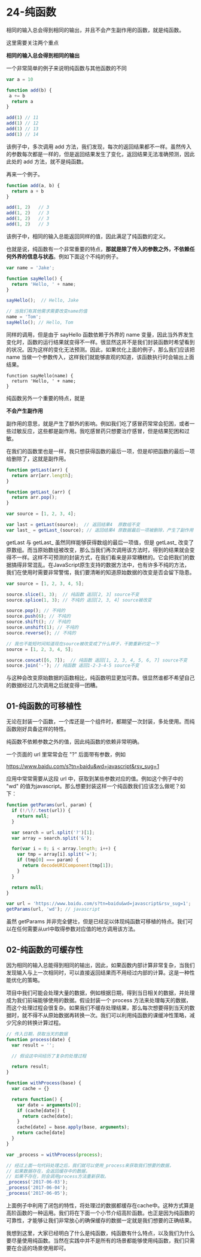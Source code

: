 # 24-纯函数

相同的输入总会得到相同的输出，并且不会产生副作用的函数，就是纯函数。

这里需要关注两个重点

**相同的输入总会得到相同的输出**

一个非常简单的例子来说明纯函数与其他函数的不同

```javascript
var a = 10

function add(b) {
 a += b
  return a
}

add(1) // 11
add(1) // 12
add(1) // 13
add(1) // 14
```

该例子中，多次调用 add 方法，我们发现，每次的返回结果都不一样。虽然传入的参数每次都是一样的，但是返回结果发生了变化，返回结果无法准确预测，因此此处的 add 方法，就不是纯函数。

再来一个例子。

```javascript
function add(a, b) {
  return a + b
}

add(1, 2)   // 3
add(1, 2)   // 3
add(1, 2)   // 3
add(1, 2)   // 3
```

该例子中，相同的输入总能返回同样的值，因此满足了纯函数的定义。

也就是说，纯函数有一个非常重要的特点，**那就是除了传入的参数之外，不依赖任何外界的信息与状态**。例如下面这个不纯的例子。

```javascript
var name = 'Jake';

function sayHello() {
  return 'Hello, ' + name;
}

sayHello();  // Hello, Jake

// 当我们有其他需求需要改变name的值
name = 'Tom';
sayHello(); // Hello, Tom
```

同样的调用，但是由于 sayHello 函数依赖于外界的 name 变量，因此当外界发生变化时，函数的运行结果就变得不一样。很显然这并不是我们封装函数时希望看到的状况。因为这样的变化无法预测。因此，如果优化上面的例子，那么我们应该把 name 当做一个参数传入，这样我们就能够直观的知道，该函数执行时会输出上面结果。

```
function sayHello(name) {
  return 'Hello, ' + name;
}
```

纯函数另外一个重要的特点，就是

**不会产生副作用**

副作用的意思，就是产生了额外的影响。例如我们吃了感冒药常常会犯困，或者一些过敏反应，这些都是副作用。我吃感冒药只想要治疗感冒，但是结果犯困和过敏。

在我们的函数里也是一样，我只想获得函数的最后一项，但是却把函数的最后一项给删除了，这就是副作用。

```javascript
function getLast(arr) {
  return arr[arr.length];
}

function getLast_(arr) {
  return arr.pop();
}

var source = [1, 2, 3, 4];

var last = getLast(source);  // 返回结果4  原数组不变
var last_ = getLast_(source); // 返回结果4 原数据最后一项被删除，产生了副作用
```

getLast 与 getLast_ 虽然同样能够获得数组的最后一项值，但是 getLast_ 改变了原数组。而当原始数组被改变，那么当我们再次调用该方法时，得到的结果就会变得不一样。这样不可预测的封装方式，在我们看来是非常糟糕的。它会把我们的数据搞得非常混乱。在JavaScript原生支持的数据方法中，也有许多不纯的方法，我们在使用时需要非常警惕，我们要清晰的知道原始数据的改变是否会留下隐患。

```javascript
var source = [1, 2, 3, 4, 5];

source.slice(1, 3);  // 纯函数 返回[2, 3] source不变
source.splice(1, 3); // 不纯的 返回[2, 3, 4] source被改变

source.pop(); // 不纯的
source.push(6); // 不纯的
source.shift(); // 不纯的
source.unshift(1); // 不纯的
source.reverse(); // 不纯的

// 我也不能短时间知道现在source被改变成了什么样子，干脆重新约定一下
source = [1, 2, 3, 4, 5];

source.concat([6, 7]);  // 纯函数 返回[1, 2, 3, 4, 5, 6, 7] source不变
source.join('-'); // 纯函数 返回1-2-3-4-5 source不变
```

与这种会改变原始数据的函数相比，纯函数明显更加可靠。很显然谁都不希望自己的数据经过几次调用之后就变得一团糟。

## 01-纯函数的可移植性

无论在封装一个函数，一个库还是一个组件时，都期望一次封装，多处使用。而纯函数刚好具备这样的特性。

纯函数不依赖参数之外的值，因此纯函数的依赖非常明确。

一个页面的 url 里常常会在 "?" 后面带有参数，例如

https://www.baidu.com/s?tn=baidu&wd=javascript&rsv_sug=1

应用中常常需要从这段 url 中，获取到某些参数对应的值。例如这个例子中的 "wd" 的值为javascript。那么想要封装这样一个纯函数我们应该怎么做呢？如下：

```javascript
function getParams(url, param) {
  if (!/\?/.test(url)) {
    return null;
  }

  var search = url.split('?')[1];
  var array = search.split('&');

  for(var i = 0; i < array.length; i++) {
    var tmp = array[i].split('=');
    if (tmp[0] === param) {
      return decodeURIComponent(tmp[1]);
    }
  }

  return null;
}

var url = 'https://www.baidu.com/s?tn=baidu&wd=javascript&rsv_sug=1';
getParams(url, 'wd'); // javascript
```

虽然 getParams 并非完全健壮，但是已经足以体现纯函数可移植的特点。我们可以在任何需要从url中取得参数对应值的地方调用该方法。

## 02-纯函数的可缓存性

因为相同的输入总能得到相同的输出，因此，如果函数内部计算非常复杂，当我们发现输入与上一次相同时，可以直接返回结果而不用经过内部的计算。这是一种性能优化的策略。

项目中我们可能会处理大量的数据，例如根据日期，得到当日相关的数据，并处理成为我们前端能够使用的数据。假设封装一个 process 方法来处理每天的数据，而这个处理过程会很复杂。如果我们不缓存处理结果，那么每次想要得到当天的数据时，就不得不从原始数据再转换一次。我们可以利用纯函数的课缓冲性策略，减少冗余的转换计算过程。

```javascript
// 传入日期，获取当天的数据
function process(date) {
  var result = '';

  // 假设这中间经历了复杂的处理过程

  return result;
}

function withProcess(base) {
  var cache = {}

  return function() {
    var date = arguments[0];
    if (cache[date]) {
      return cache[date];
    }
    cache[date] = base.apply(base, arguments);
    return cache[date]
  }
}

var _process = withProcess(process);

// 经过上面一句代码处理之后，我们就可以使用_process来获取我们想要的数据，
// 如果数据存在，会返回缓存中的数据，
// 如果不存在，则会调用process方法重新获取。
_process('2017-06-03');
_process('2017-06-04');
_process('2017-06-05');
```

上面例子中利用了闭包的特性，将处理过的数据都缓存在cache中。这种方式算是高阶函数的一种运用。我们将在下面一个小节介绍高阶函数。也正是因为纯函数的可靠性，才能够让我们非常放心的确保缓存的数据一定就是我们想要的正确结果。

我想到这里，大家已经明白了什么是纯函数，纯函数有什么特点，以及我们为什么要尽量使用纯函数。当然在实践中并不是所有的场景都能够使用纯函数，我们只需要在合适的场景使用即可。